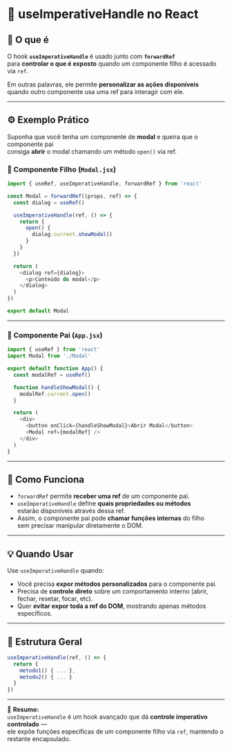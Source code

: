 
# 🧩 useImperativeHandle no React

## 📘 O que é

O hook **`useImperativeHandle`** é usado junto com **`forwardRef`**  
para **controlar o que é exposto** quando um componente filho é acessado via `ref`.

Em outras palavras, ele permite **personalizar as ações disponíveis**  
quando outro componente usa uma ref para interagir com ele.

---

## ⚙️ Exemplo Prático

Suponha que você tenha um componente de **modal** e queira que o componente pai  
consiga **abrir** o modal chamando um método `open()` via ref.

### 🔹 Componente Filho (`Modal.jsx`)

```javascript
import { useRef, useImperativeHandle, forwardRef } from 'react'

const Modal = forwardRef((props, ref) => {
  const dialog = useRef()

  useImperativeHandle(ref, () => {
    return {
      open() {
        dialog.current.showModal()
      }
    }
  })

  return (
    <dialog ref={dialog}>
      <p>Conteúdo do modal</p>
    </dialog>
  )
})

export default Modal
```

---

### 🔹 Componente Pai (`App.jsx`)

```javascript
import { useRef } from 'react'
import Modal from './Modal'

export default function App() {
  const modalRef = useRef()

  function handleShowModal() {
    modalRef.current.open()
  }

  return (
    <div>
      <button onClick={handleShowModal}>Abrir Modal</button>
      <Modal ref={modalRef} />
    </div>
  )
}
```

---

## 🧠 Como Funciona

- `forwardRef` permite **receber uma ref** de um componente pai.  
- `useImperativeHandle` define **quais propriedades ou métodos**  
  estarão disponíveis através dessa ref.  
- Assim, o componente pai pode **chamar funções internas** do filho  
  sem precisar manipular diretamente o DOM.

---

## 💡 Quando Usar

Use `useImperativeHandle` quando:

- Você precisa **expor métodos personalizados** para o componente pai.  
- Precisa de **controle direto** sobre um comportamento interno (abrir, fechar, resetar, focar, etc).  
- Quer **evitar expor toda a ref do DOM**, mostrando apenas métodos específicos.

---

## 🧱 Estrutura Geral

```javascript
useImperativeHandle(ref, () => {
  return {
    metodo1() { ... },
    metodo2() { ... }
  }
})
```

---

📌 **Resumo:**  
`useImperativeHandle` é um hook avançado que dá **controle imperativo controlado** —  
ele expõe funções específicas de um componente filho via `ref`, mantendo o restante encapsulado.
